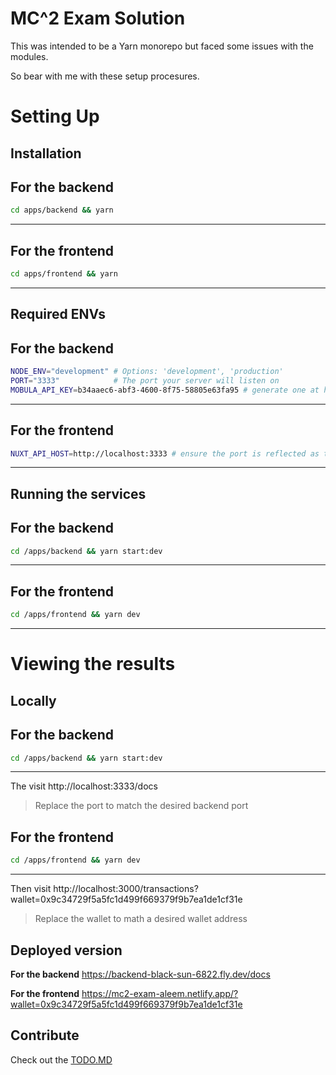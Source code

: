 
# MC^2 Exam Solution

This was intended to be a Yarn monorepo but faced some issues with the modules.

So bear with me with these setup procesures.

# Setting Up

## Installation

**For the backend**
---
```bash
cd apps/backend && yarn
```
---
**For the frontend**
---
```bash
cd apps/frontend && yarn
```
---

## Required ENVs
**For the backend**
---
```bash
NODE_ENV="development" # Options: 'development', 'production'
PORT="3333"            # The port your server will listen on
MOBULA_API_KEY=b34aaec6-abf3-4600-8f75-58805e63fa95 # generate one at https://admin.mobula.fi/admin/default

```
---
**For the frontend**
---
```bash
NUXT_API_HOST=http://localhost:3333 # ensure the port is reflected as the advertised port for the backend service
```
---

## Running the services

**For the backend**
---
```bash
cd /apps/backend && yarn start:dev
```
---


**For the frontend**
---
```bash
cd /apps/frontend && yarn dev
```
---

# Viewing the results
## Locally

**For the backend**
---
```bash
cd /apps/backend && yarn start:dev
```
---
The visit http://localhost:3333/docs
> Replace the port to match the desired backend port

**For the frontend**
---
```bash
cd /apps/frontend && yarn dev
```
---
Then visit http://localhost:3000/transactions?wallet=0x9c34729f5a5fc1d499f669379f9b7ea1de1cf31e
> Replace the wallet to math a desired wallet address

## Deployed version
**For the backend**
https://backend-black-sun-6822.fly.dev/docs

**For the frontend**
https://mc2-exam-aleem.netlify.app/?wallet=0x9c34729f5a5fc1d499f669379f9b7ea1de1cf31e

## Contribute

Check out the [TODO.MD](./TODO.MD)
